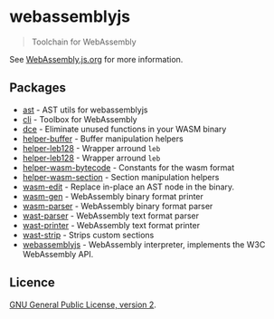 # webassemblyjs

> Toolchain for WebAssembly

See [WebAssembly.js.org](https://webassembly.js.org) for more information.

## Packages

- [ast](https://github.com/xtuc/webassemblyjs/tree/master/packages/ast) - AST utils for webassemblyjs
- [cli](https://github.com/xtuc/webassemblyjs/tree/master/packages/cli) - Toolbox for WebAssembly
- [dce](https://github.com/xtuc/webassemblyjs/tree/master/packages/dce) - Eliminate unused functions in your WASM binary
- [helper-buffer](https://github.com/xtuc/webassemblyjs/tree/master/packages/helper-buffer) - Buffer manipulation helpers
- [helper-leb128](https://github.com/xtuc/webassemblyjs/tree/master/packages/helper-leb128) - Wrapper arround `leb`
- [helper-leb128](https://github.com/xtuc/webassemblyjs/tree/master/packages/helper-leb128) - Wrapper arround `leb`
- [helper-wasm-bytecode](https://github.com/xtuc/webassemblyjs/tree/master/packages/helper-wasm-bytecode) - Constants for the wasm format
- [helper-wasm-section](https://github.com/xtuc/webassemblyjs/tree/master/packages/helper-wasm-section) - Section manipulation helpers
- [wasm-edit](https://github.com/xtuc/webassemblyjs/tree/master/packages/wasm-edit) - Replace in-place an AST node in the binary.
- [wasm-gen](https://github.com/xtuc/webassemblyjs/tree/master/packages/wasm-gen) - WebAssembly binary format printer
- [wasm-parser](https://github.com/xtuc/webassemblyjs/tree/master/packages/wasm-parser) - WebAssembly binary format parser
- [wast-parser](https://github.com/xtuc/webassemblyjs/tree/master/packages/wast-parser) - WebAssembly text format parser
- [wast-printer](https://github.com/xtuc/webassemblyjs/tree/master/packages/wast-printer) - WebAssembly text format printer
- [wast-strip](https://github.com/xtuc/webassemblyjs/tree/master/packages/wast-strip) - Strips custom sections
- [webassemblyjs](https://github.com/xtuc/webassemblyjs/tree/master/packages/webassemblyjs) - WebAssembly interpreter, implements the W3C WebAssembly API.


## Licence

[GNU General Public License, version 2](https://www.gnu.org/licenses/old-licenses/gpl-2.0.en.html).
